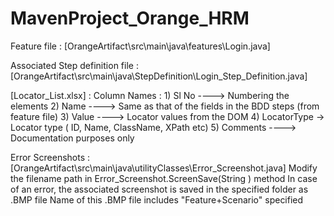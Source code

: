 # MavenProject_Orange_HRM

Feature file : 
[OrangeArtifact\src\main\java\features\Login.java]

Associated Step definition file : 
[OrangeArtifact\src\main\java\StepDefinition\Login_Step_Definition.java]

[Locator_List.xlsx] : 
Column Names : 1) Sl No   ---->   Numbering the elements
               2) Name	  ---->   Same as that of the fields in the BDD steps (from feature file)
               3) Value	  ---->   Locator values from the DOM
               4) LocatorType	->  Locator type ( ID, Name, ClassName, XPath etc)
               5) Comments ---->  Documentation purposes only

Error Screenshots :
[OrangeArtifact\src\main\java\utilityClasses\Error_Screenshot.java]
Modify the filename path in Error_Screenshot.ScreenSave(String ) method
In case of an error, the associated screenshot is saved in the specified folder as .BMP file
Name of this .BMP file includes "Feature+Scenario" specified 

